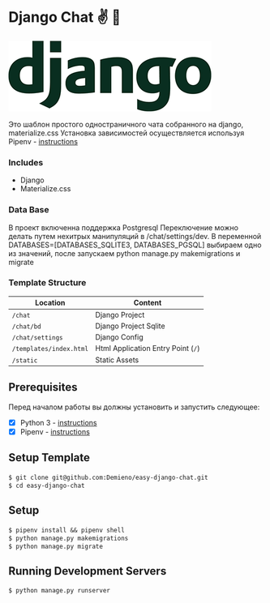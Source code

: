 # Django Chat ✌️ 🐍

![Django Logo](./static/images/logo-django.png "Django Logo")

Это шаблон простого одностраничного чата собранного на django, materialize.css
Установка зависимостей осуществляется используя Pipenv - 
[instructions](https://pipenv.readthedocs.io/en/latest/install/#installing-pipenv)

### Includes

* Django
* Materialize.css

### Data Base

В проект включенна поддержка Postgresql
Переключение можно делать путем нехитрых манипуляций в /chat/settings/dev.
В переменной DATABASES=[DATABASES_SQLITE3, DATABASES_PGSQL] выбираем одно из значений, 
после запускаем python manage.py makemigrations и migrate

### Template Structure


| Location                 |  Content                                   |
|--------------------------|--------------------------------------------|
| `/chat`                  | Django Project                             |
| `/chat/bd`               | Django Project Sqlite                            |
| `/chat/settings`         | Django Config                              |
| `/templates/index.html`  | Html Application Entry Point (`/`)         |
| `/static`                | Static Assets                              |


## Prerequisites

Перед началом работы вы должны установить и запустить следующее:

- [X] Python 3 - [instructions](https://wiki.python.org/moin/BeginnersGuide)
- [X] Pipenv - [instructions](https://pipenv.readthedocs.io/en/latest/install/#installing-pipenv)

## Setup Template

```
$ git clone git@github.com:Demieno/easy-django-chat.git
$ cd easy-django-chat
```

## Setup
```
$ pipenv install && pipenv shell
$ python manage.py makemigrations
$ python manage.py migrate
```

## Running Development Servers

```
$ python manage.py runserver
```
